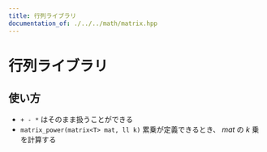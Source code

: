 ```yaml
---
title: 行列ライブラリ
documentation_of: ./../../math/matrix.hpp
---
```


# 行列ライブラリ

## 使い方

- ``+ - *`` はそのまま扱うことができる
- ``matrix_power(matrix<T> mat, ll k)`` 累乗が定義できるとき、 $mat$ の $k$ 乗を計算する
